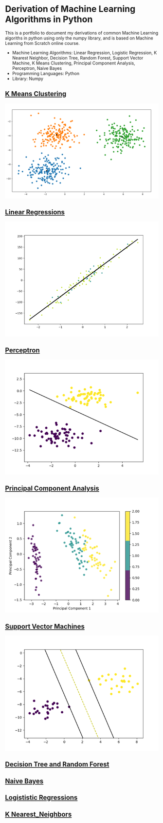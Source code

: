 # Derivation of Machine Learning Algorithms in Python
This is a portfolio to document my derivations of common Machine Learning algoriths in python using only the numpy library, and is based on Machine Learning from Scratch online course. 
* Machine Learning Algorithms: Linear Regression, Logistic Regression, K Nearest Neighbor, Decision Tree, Random Forest, Support Vector Machine, K Means Clustering, Principal Component Analysis, Perceptron, Naive Bayes
* Programming Languages: Python
* Library: Numpy

## [K Means Clustering](https://github.com/mbyoung99/ML_Algorithm_Derivations/tree/main/K_Means_Clustering)
![](/K_Means_Clustering/k_means.PNG)

## [Linear Regressions](https://github.com/mbyoung99/ML_Algorithm_Derivations/tree/main/Linear_Regressions)
![](/Linear_Regressions/linear_regression.png)

## [Perceptron](https://github.com/mbyoung99/ML_Algorithm_Derivations/tree/main/Perceptron)
![](/Perceptron/perceptron.png)

## [Principal Component Analysis](https://github.com/mbyoung99/ML_Algorithm_Derivations/tree/main/Principal_Component_Analysis)
![](/Principal_Component_Analysis/pca.png)

## [Support Vector Machines](https://github.com/mbyoung99/ML_Algorithm_Derivations/tree/main/Support_Vector_Machines)
![](/Support_Vector_Machines/svm.png)

## [Decision Tree and Random Forest](https://github.com/mbyoung99/ML_Algorithm_Derivations/tree/main/Decision_Trees_Random_Forests)
## [Naive Bayes](https://github.com/mbyoung99/ML_Algorithm_Derivations/tree/main/Naive_Bayes)
## [Logististic Regressions](https://github.com/mbyoung99/ML_Algorithm_Derivations/tree/main/Logististic_Regressions)
## [K Nearest_Neighbors](https://github.com/mbyoung99/ML_Algorithm_Derivations/tree/main/K_Nearest_Neighbors)
